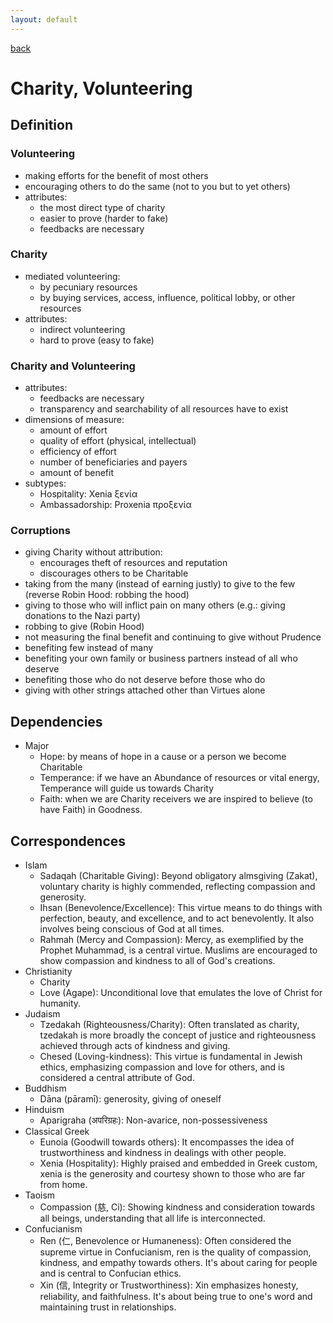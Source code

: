 ```yaml
---
layout: default
---
```

[back](./)

# Charity, Volunteering

## Definition


### Volunteering

- making efforts for the benefit of most others
- encouraging others to do the same (not to you but to yet others)
- attributes:
    - the most direct type of charity
    - easier to prove (harder to fake)
    - feedbacks are necessary

### Charity

- mediated volunteering:
    - by pecuniary resources
    - by buying services, access, influence, political lobby, or other resources
- attributes:
    - indirect volunteering
    - hard to prove (easy to fake)


### Charity and Volunteering

- attributes:
    - feedbacks are necessary
    - transparency and searchability of all resources have to exist
- dimensions of measure:
    - amount of effort
    - quality of effort (physical, intellectual)
    - efficiency of effort
    - number of beneficiaries and payers
    - amount of benefit
- subtypes:
    - Hospitality: Xenia ξενία
    - Ambassadorship: Proxenia προξενία

### Corruptions

- giving Charity without attribution:
    - encourages theft of resources and reputation
    - discourages others to be Charitable
- taking from the many (instead of earning justly) to give to the few (reverse Robin Hood: robbing the hood)
- giving to those who will inflict pain on many others (e.g.: giving donations to the Nazi party)
- robbing to give (Robin Hood)
- not measuring the final benefit and continuing to give without Prudence
- benefiting few instead of many
- benefiting your own family or business partners instead of all who deserve
- benefiting those who do not deserve before those who do
- giving with other strings attached other than Virtues alone

## Dependencies

- Major
    - Hope: by means of hope in a cause or a person we become Charitable
    - Temperance: if we have an Abundance of resources or vital energy, Temperance will guide us towards Charity
    - Faith: when we are Charity receivers we are inspired to believe (to have Faith) in Goodness.


## Correspondences

- Islam
    - Sadaqah (Charitable Giving): Beyond obligatory almsgiving (Zakat), voluntary charity is highly commended, reflecting compassion and generosity.
    - Ihsan (Benevolence/Excellence): This virtue means to do things with perfection, beauty, and excellence, and to act benevolently. It also involves being conscious of God at all times.
    - Rahmah (Mercy and Compassion): Mercy, as exemplified by the Prophet Muhammad, is a central virtue. Muslims are encouraged to show compassion and kindness to all of God's creations.
- Christianity
    - Charity
    - Love (Agape): Unconditional love that emulates the love of Christ for humanity.
- Judaism
    - Tzedakah (Righteousness/Charity): Often translated as charity, tzedakah is more broadly the concept of justice and righteousness achieved through acts of kindness and giving.
    - Chesed (Loving-kindness): This virtue is fundamental in Jewish ethics, emphasizing compassion and love for others, and is considered a central attribute of God.
- Buddhism
    - Dāna (pāramī): generosity, giving of oneself
- Hinduism
    - Aparigraha (अपरिग्रहः): Non-avarice, non-possessiveness
- Classical Greek
    - Eunoia (Goodwill towards others): It encompasses the idea of trustworthiness and kindness in dealings with other people.
    - Xenia (Hospitality): Highly praised and embedded in Greek custom, xenia is the generosity and courtesy shown to those who are far from home.
- Taoism
    - Compassion (慈, Ci): Showing kindness and consideration towards all beings, understanding that all life is interconnected.
- Confucianism
    - Ren (仁, Benevolence or Humaneness): Often considered the supreme virtue in Confucianism, ren is the quality of compassion, kindness, and empathy towards others. It's about caring for people and is central to Confucian ethics.
    - Xin (信, Integrity or Trustworthiness): Xin emphasizes honesty, reliability, and faithfulness. It's about being true to one's word and maintaining trust in relationships.


